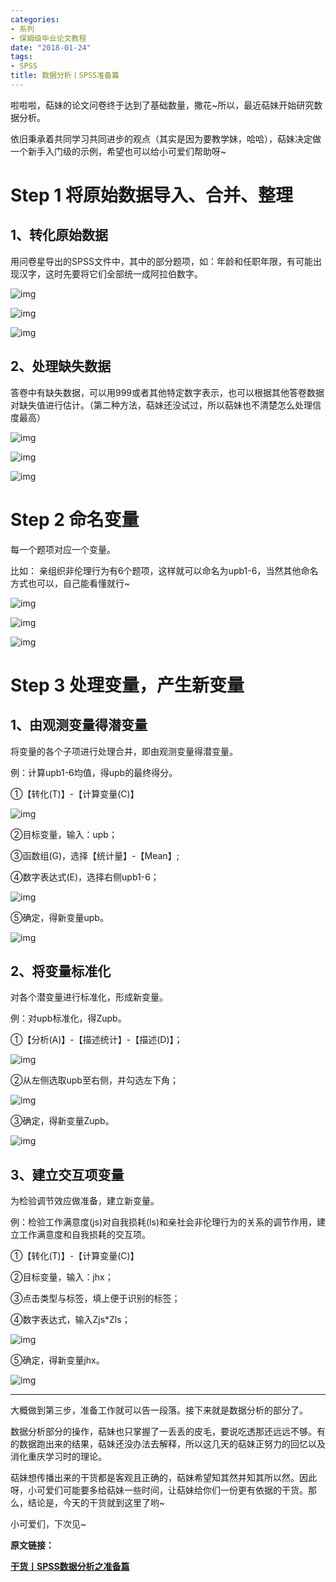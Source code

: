 ```yaml
---
categories:
- 系列
- 保姆级毕业论文教程
date: "2018-01-24"
tags:
- SPSS
title: 数据分析丨SPSS准备篇
---
```

啦啦啦，萜妹的论文问卷终于达到了基础数量，撒花~所以，最近萜妹开始研究数据分析。

<!--more-->


依旧秉承着共同学习共同进步的观点（其实是因为要教学妹，哈哈），萜妹决定做一个新手入门级的示例，希望也可以给小可爱们帮助呀~

# Step 1 **将原始数据导入、合并、整理**

## **1、转化原始数据**

用问卷星导出的SPSS文件中，其中的部分题项，如：年龄和任职年限，有可能出现汉字，这时先要将它们全部统一成阿拉伯数字。

![img](https://tie-1315290370.cos.ap-beijing.myqcloud.com/TIE/202309112349609.png)

![img](https://tie-1315290370.cos.ap-beijing.myqcloud.com/TIE/202309112349586.png)

![img](https://tie-1315290370.cos.ap-beijing.myqcloud.com/TIE/202309112349480.png)

## **2、处理缺失数据**

答卷中有缺失数据，可以用999或者其他特定数字表示，也可以根据其他答卷数据对缺失值进行估计。（第二种方法，萜妹还没试过，所以萜妹也不清楚怎么处理信度最高）

![img](https://tie-1315290370.cos.ap-beijing.myqcloud.com/TIE/202309112349595.png)

![img](https://tie-1315290370.cos.ap-beijing.myqcloud.com/TIE/202309112349586.png)

![img](https://tie-1315290370.cos.ap-beijing.myqcloud.com/TIE/202309112349585.png)

# Step 2 **命名变量**

每一个题项对应一个变量。

比如： 亲组织非伦理行为有6个题项，这样就可以命名为upb1-6，当然其他命名方式也可以，自己能看懂就行~

![img](https://tie-1315290370.cos.ap-beijing.myqcloud.com/TIE/202309112349575.png)

![img](https://tie-1315290370.cos.ap-beijing.myqcloud.com/TIE/202309112349586.png)

![img](https://tie-1315290370.cos.ap-beijing.myqcloud.com/TIE/202309112349279.png)

# Step 3 **处理变量，产生新变量**

## **1、由观测变量得潜变量**

将变量的各个子项进行处理合并，即由观测变量得潜变量。

例：计算upb1-6均值，得upb的最终得分。

①【转化(T)】-【计算变量(C)】

![img](https://tie-1315290370.cos.ap-beijing.myqcloud.com/TIE/202309112349400.png)

②目标变量，输入：upb；

③函数组(G)，选择【统计量】-【Mean】;

④数字表达式(E)，选择右侧upb1-6；

![img](https://tie-1315290370.cos.ap-beijing.myqcloud.com/TIE/202309112349778.png)

⑤确定，得新变量upb。

![img](https://tie-1315290370.cos.ap-beijing.myqcloud.com/TIE/202309112349562.png)

## **2、将变量标准化**

对各个潜变量进行标准化，形成新变量。

例：对upb标准化，得Zupb。

①【分析(A)】-【描述统计】-【描述(D)】；

![img](https://tie-1315290370.cos.ap-beijing.myqcloud.com/TIE/202309112349577.png)

②从左侧选取upb至右侧，并勾选左下角；

![img](https://tie-1315290370.cos.ap-beijing.myqcloud.com/TIE/202309112349725.png)

③确定，得新变量Zupb。

![img](https://tie-1315290370.cos.ap-beijing.myqcloud.com/TIE/202309112349240.png)

## **3、建立交互项变量**

为检验调节效应做准备，建立新变量。

例：检验工作满意度(js)对自我损耗(ls)和亲社会非伦理行为的关系的调节作用，建立工作满意度和自我损耗的交互项。

①【转化(T)】-【计算变量(C)】

②目标变量，输入：jhx；

③点击类型与标签，填上便于识别的标签；

④数字表达式，输入Zjs*Zls；

![img](https://tie-1315290370.cos.ap-beijing.myqcloud.com/TIE/202309112349542.png)

⑤确定，得新变量jhx。

![img](https://tie-1315290370.cos.ap-beijing.myqcloud.com/TIE/202309112349513.png)

------

大概做到第三步，准备工作就可以告一段落。接下来就是数据分析的部分了。

数据分析部分的操作，萜妹也只掌握了一丢丢的皮毛，要说吃透那还远远不够。有的数据跑出来的结果，萜妹还没办法去解释，所以这几天的萜妹正努力的回忆以及消化重庆学习时的理论。

萜妹想传播出来的干货都是客观且正确的，萜妹希望知其然并知其所以然。因此呀，小可爱们可能要多给萜妹一些时间，让萜妹给你们一份更有依据的干货。那么，结论是，今天的干货就到这里了哟~

小可爱们，下次见~

**原文链接：**

[**干货丨SPSS数据分析之准备篇**](https://mp.weixin.qq.com/s?__biz=MzIwMDk1OTM2OQ==&mid=2247484180&idx=1&sn=f615febc11d8a16076d125271fb8f638&chksm=96f477f2a183fee4cd72ae6e2a766ca2c8aa6e87d147ae1139d5c4db9d87227faa8a0bc64699&scene=21#wechat_redirect)
